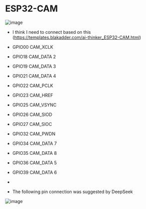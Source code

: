 # ESP32-CAM

![image](https://github.com/user-attachments/assets/fb59e1f6-dd8e-4782-8a87-3f55fde74072)

- I think I need to connect based on this (https://templates.blakadder.com/ai-thinker_ESP32-CAM.html)

- GPIO00	CAM_XCLK
- GPIO18	CAM_DATA 2
- GPIO19	CAM_DATA 3
- GPIO21	CAM_DATA 4
- GPIO22	CAM_PCLK
- GPIO23	CAM_HREF
- GPIO25	CAM_VSYNC
- GPIO26	CAM_SIOD
- GPIO27	CAM_SIOC
- GPIO32	CAM_PWDN
- GPIO34	CAM_DATA 7
- GPIO35	CAM_DATA 8
- GPIO36	CAM_DATA 5
- GPIO39	CAM_DATA 6
- 

- The following pin connection was suggested by DeepSeek

![image](https://github.com/user-attachments/assets/118a0737-0da5-43bf-a9ad-a9e9006e4c0b)
